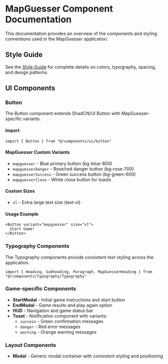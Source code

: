 # MapGuesser Component Documentation

This documentation provides an overview of the components and styling conventions used in the MapGuesser application.

## Style Guide

See the [Style Guide](./style-guide.md) for complete details on colors, typography, spacing, and design patterns.

## UI Components

### Button

The Button component extends ShadCN/UI Button with MapGuesser-specific variants.

#### Import

```tsx
import { Button } from "@/components/ui/button"
```

#### MapGuesser Custom Variants

- `mapguesser` - Blue primary button (bg-blue-800)
- `mapguesserDanger` - Rose/red danger button (bg-rose-700)
- `mapguesserSuccess` - Green success button (bg-green-600)
- `mapguesserClose` - White close button for toasts

#### Custom Sizes

- `xl` - Extra large text size (text-xl)

#### Usage Example

```tsx
<Button variant="mapguesser" size="xl">
  Start Game!
</Button>
```

### Typography Components

The Typography components provide consistent text styling across the application.

```tsx
import { Heading, Subheading, Paragraph, MapGuesserHeading } from "@/components/typography/Typography"
```


### Game-specific Components

- **StartModal** - Initial game instructions and start button
- **EndModal** - Game results and play again option
- **HUD** - Navigation and game status bar
- **Toast** - Notification component with variants:
  - `success` - Green confirmation messages
  - `danger` - Red error messages
  - `warning` - Orange warning messages

### Layout Components

- **Modal** - Generic modal container with consistent styling and positioning

